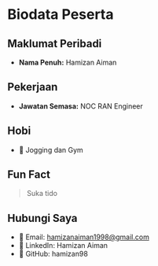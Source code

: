 # Biodata Peserta

## Maklumat Peribadi
- **Nama Penuh:** Hamizan Aiman

## Pekerjaan
- **Jawatan Semasa:** NOC RAN Engineer

## Hobi
- 🎯 Jogging dan Gym

## Fun Fact
> Suka tido

## Hubungi Saya
- 📧 Email: hamizanaiman1998@gmail.com
- 🔗 LinkedIn: Hamizan Aiman
- 🐙 GitHub: hamizan98